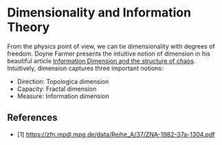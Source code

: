 # Dimensionality and Information Theory

From the physics point of view, we can tie dimensionality with degrees of freedom. Doyne Farmer presents the intuitive notion of dimension in his 
beautiful article [Information Dimension and the structure of chaos](https://zfn.mpdl.mpg.de/data/Reihe_A/37/ZNA-1982-37a-1304.pdf). Intuitively, 
dimension captures three important notions:
- Direction: Topologica dimension
- Capacity: Fractal dimension
- Measure: Information dimension

## References
- [1] https://zfn.mpdl.mpg.de/data/Reihe_A/37/ZNA-1982-37a-1304.pdf
